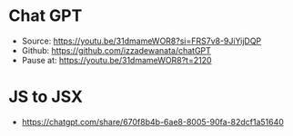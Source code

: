 # Chat GPT

- Source: https://youtu.be/31dmameWOR8?si=FRS7v8-9JiYijDQP 
- Github: https://github.com/izzadewanata/chatGPT 
- Pause at: https://youtu.be/31dmameWOR8?t=2120

# JS to JSX
- https://chatgpt.com/share/670f8b4b-6ae8-8005-90fa-82dcf1a51640